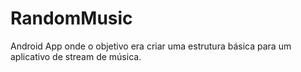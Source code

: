 # RandomMusic

Android App onde o objetivo era criar uma estrutura básica para um aplicativo de stream de música.
